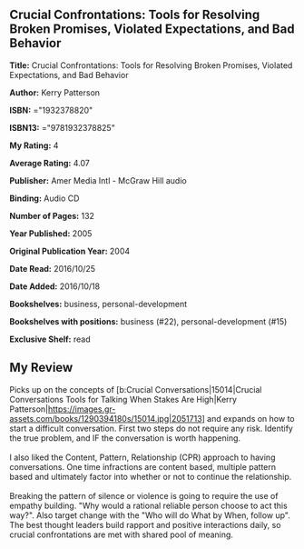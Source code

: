 ## Crucial Confrontations: Tools for Resolving Broken Promises, Violated Expectations, and Bad Behavior

**Title:** Crucial Confrontations: Tools for Resolving Broken Promises, Violated Expectations, and Bad Behavior

**Author:** Kerry Patterson

**ISBN:** ="1932378820"

**ISBN13:** ="9781932378825"

**My Rating:** 4

**Average Rating:** 4.07

**Publisher:** Amer Media Intl - McGraw Hill audio

**Binding:** Audio CD

**Number of Pages:** 132

**Year Published:** 2005

**Original Publication Year:** 2004

**Date Read:** 2016/10/25

**Date Added:** 2016/10/18

**Bookshelves:** business, personal-development

**Bookshelves with positions:** business (#22), personal-development (#15)

**Exclusive Shelf:** read


## My Review

Picks up on the concepts of [b:Crucial Conversations|15014|Crucial Conversations  Tools for Talking When Stakes Are High|Kerry Patterson|https://images.gr-assets.com/books/1290394180s/15014.jpg|2051713] and expands on how to start a difficult conversation. First two steps do not require any risk. Identify the true problem, and IF the conversation is worth happening.<br/><br/>I also liked the Content, Pattern, Relationship (CPR) approach to having conversations. One time infractions are content based, multiple pattern based and ultimately factor into whether or not to continue the relationship.<br/><br/>Breaking the pattern of silence or violence is going to require the use of empathy building. "Why would a rational reliable person choose to act this way?".  Also target change with the "Who will do What by When, follow up". The best thought leaders build rapport and positive interactions daily, so crucial confrontations are met with shared pool of meaning.
